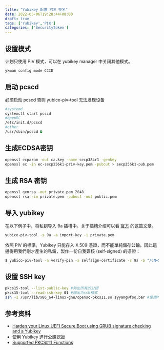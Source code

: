 ```yaml
---
title: "Yubikey 配置 PIV 签名"
date: 2022-05-06T19:28:44+08:00
draft: true
tags: ['Yubikey','PIK']
categories: ['SecurityToken']
---
```


## 设置模式

计划只使用 PIV 模式，可以在 yubikey manager 中关闭其他模式。

```bash
ykman config mode CCID
```

## 启动 pcscd

必须启动 pcscd 否则 yubico-piv-tool 无法发现设备

```bash
#systemd
systemctl start pcscd
#openRC
/etc/init.d/pcscd
#other
/usr/sbin/pcscd &
```

## 生成ECDSA密钥

```bash
openssl ecparam -out ca.key -name secp384r1 -genkey
openssl ec -in ec-secp256k1-priv-key.pem -pubout > secp256k1-pub.pem
```

## 生成 RSA 密钥

```bash
openssl genrsa -out private.pem 2048
openssl rsa -in private.pem -pubout -out public.pem
```

## 导入 yubikey 

在以下例子中，将私钥导入 9a 插槽中。关于插槽介绍可以看 [官方](https://developers.yubico.com/yubico-piv-tool/YKCS11/Functions_and_values.html#_key_alias_per_slot_and_object_type) 的这篇文章。

```bash
yubico-piv-tool -s 9a -a import-key -i private.pem
```

依照 PIV 的標準，Yubikey 只能存入 X.509 憑證，而不能單純儲存公鑰。因此這邊得用我們剛才產生的私鑰，製作一份自我簽核 (self-signed) 的憑證：

```bash
$ yubico-piv-tool -a verify-pin -a selfsign-certificate -s 9a -S "/CN=SSH KEY/" -i public.pem -o cert.pem
```

## 设置 SSH key

```bash
pkcs15-tool --list-public-key #列出所有的公钥
pkcs15-tool --read-ssh-key 01 #输出为ssh格式 
ssh -I /usr/lib/x86_64-linux-gnu/opensc-pkcs11.so syyang@foo.bar #使用PIV进行SSH认证
```

## 参考资料
- [Harden your Linux UEFI Secure Boot using GRUB signature checking and a Yubikey](https://casualhacking.io/blog/2020/5/24/harden-your-linux-uefi-secure-boot-using-grub-signature-checking-and-a-yubikey)
- [使用 Yubikey 進行公鑰認證](https://electronic.blue/blog/2016/09/18-public-key-authentication-with-yubikey/)
- [Supported PKCS#11 Functions](https://developers.yubico.com/yubico-piv-tool/YKCS11/Functions_and_values.html#_key_alias_per_slot_and_object_type)